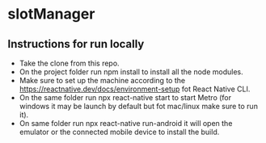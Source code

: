 # slotManager

## Instructions for run locally
* Take the clone from this repo.
* On the project folder run npm install to install all the node modules.
* Make sure to set up the machine according to the https://reactnative.dev/docs/environment-setup fot React Native CLI.
* On the same folder run npx react-native start to start Metro (for windows it may be launch by default but fot mac/linux make sure to run it).
* On same folder run npx react-native run-android it will open the emulator or the connected mobile device to install the build.

